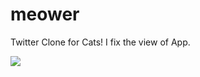 # meower
Twitter Clone for Cats! I fix the view of App.

![](https://res.cloudinary.com/codelifings/image/upload/v1598522839/Screenshot_81_ldgbw2.png)
